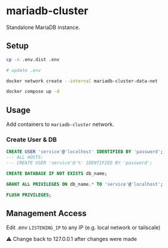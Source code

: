 # mariadb-cluster

Standalone MariaDB instance.

## Setup

```bash
cp -n .env.dist .env

# update .env

docker network create --internal mariadb-cluster-data-net

docker compose up -d
```

## Usage

Add containers to `mariadb-cluster` network.

### Create User & DB

```sql
CREATE USER 'service'@'localhost' IDENTIFIED BY 'password';
--- ALL HOSTS:
--- CREATE USER 'service'@'%' IDENTIFIED BY 'password';

CREATE DATABASE IF NOT EXISTS db_name;

GRANT ALL PRIVILEGES ON db_name.* TO 'service'@'localhost';

FLUSH PRIVILEGES;
```

## Management Access

Edit .env `LISTENING_IP` to any IP (e.g. local network or tailscale)

⚠️ Change back to 127.0.0.1 after changes were made
